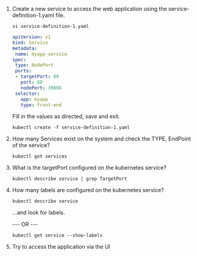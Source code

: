 1. Create a new service to access the web application using the service-definition-1.yaml file.

    ```
    vi service-definition-1.yaml
    ```
    
    ```yaml
    apiVersion: v1
    kind: Service
    metadata:
     name: myapp-service
    spec:
     type: NodePort
     ports:
     - targetPort: 80
       port: 80
       nodePort: 30008
     selector:
       app: myapp
       type: front-end
    ```
    

    Fill in the values as directed, save and exit.

    ```
    kubectl create -f service-definition-1.yaml
    ```
    
1. How many Services exist on the system and check the TYPE, EndPoint of the service?

    ```
    kubectl get services
    ```
    
1. What is the targetPort configured on the kubernetes service?

    ```
    kubectl describe service | grep TargetPort
    ```
    

1. How many labels are configured on the kubernetes service?

    ```
    kubectl describe service
    ```

    ...and look for labels.

    --- OR ---

    ```
    kubectl get service --show-labels
    ```        

1.  Try to access the application via the UI
